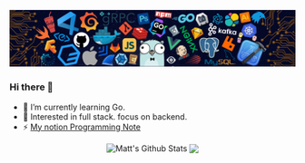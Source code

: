 ![](https://github.com/msk397/msk397/blob/main/header_.png)
 
### Hi there 👋

<!--
**msk397/msk397** is a ✨ _special_ ✨ repository because its `README.md` (this file) appears on your GitHub profile.

Here are some ideas to get you started:

- 🔭 I’m currently working on ...
- 🌱 I’m currently learning ...
- 👯 I’m looking to collaborate on ...
- 🤔 I’m looking for help with ...
- 💬 Ask me about ...
- 📫 How to reach me: ...
- 😄 Pronouns: ...
- ⚡ Fun fact: ...
-->


- 🌱 I’m currently learning Go.
- 🧐 Interested in full stack. focus on backend.
- ⚡ [My notion Programming Note](https://msk397.notion.site/Program-437cc533c36f4cff8cbdcf141cfb40a1)


<p align="center">  
<img align="center" src="https://github-readme-stats.vercel.app/api?username=msk397&show_icons=true&card_width=400&line_height=20&theme=transparent&include_all_commits=true" alt="Matt's Github Stats" />
<img align="center" src="https://github-readme-stats.vercel.app/api/top-langs/?username=msk397&hide=javascript,html,css,java&hide_langs_below=1&theme=transparent&line_height=27&layout=compact" />
</p>
